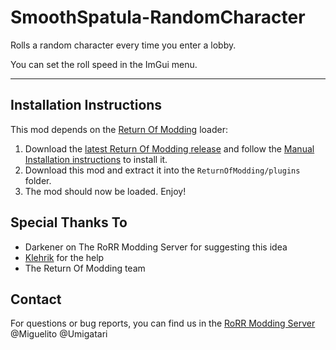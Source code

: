 # SmoothSpatula-RandomCharacter
Rolls a random character every time you enter a lobby.

You can set the roll speed in the ImGui menu.

---

## Installation Instructions
This mod depends on the [Return Of Modding](https://github.com/return-of-modding/ReturnOfModding) loader:
1. Download the [latest Return Of Modding release](https://github.com/return-of-modding/ReturnOfModding/releases) and follow the [Manual Installation instructions](https://github.com/return-of-modding/ReturnOfModding#manual-installation) to install it.
2. Download this mod and extract it into the `ReturnOfModding/plugins` folder.
3. The mod should now be loaded. Enjoy!

  
## Special Thanks To
* Darkener on The RoRR Modding Server for suggesting this idea
* [Klehrik](https://github.com/Klehrik) for the help
* The Return Of Modding team


## Contact
For questions or bug reports, you can find us in the [RoRR Modding Server](https://discord.gg/VjS57cszMq) @Miguelito @Umigatari
